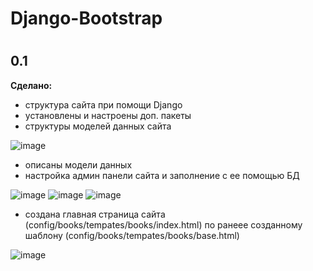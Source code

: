 # Django-Bootstrap

#
## **0.1**
**Сделано:**
- структура сайта при помощи Django
- установлены и настроены доп. пакеты
- структуры моделей данных сайта

![image](https://github.com/GlazovDaniil/Django-Bootstrap/assets/78955311/b9ff1f1c-c3f2-46c4-bf0a-5c054edfd7ef)

- описаны модели данных
- настройка админ панели сайта и заполнение с ее помощью БД

![image](https://github.com/GlazovDaniil/Django-Bootstrap/assets/78955311/60a71897-b6e3-4b26-97d5-be4f69235557)
![image](https://github.com/GlazovDaniil/Django-Bootstrap/assets/78955311/d2999766-3d05-4072-85ab-cccd4d15f4e2)
![image](https://github.com/GlazovDaniil/Django-Bootstrap/assets/78955311/a1b87a9a-a754-4a31-a8c4-6d57f4db1abb)

- создана главная страница сайта (config/books/tempates/books/index.html) по ранеее созданному шаблону (config/books/tempates/books/base.html)

![image](https://github.com/GlazovDaniil/Django-Bootstrap/assets/78955311/fe3f50d2-c94c-4f59-856e-2ab16ffa4b17)

